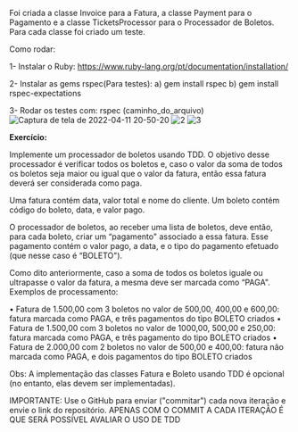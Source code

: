 Foi criada a classe Invoice para a Fatura, a classe Payment para o Pagamento e a classe TicketsProcessor para o Processador de Boletos.
Para cada classe foi criado um teste.

Como rodar:

1- Instalar o Ruby: https://www.ruby-lang.org/pt/documentation/installation/

2- Instalar as gems rspec(Para testes):
  a) gem install rspec
  b) gem install rspec-expectations
  
3- Rodar os testes com: rspec (caminho_do_arquivo)
![Captura de tela de 2022-04-11 20-50-20](https://user-images.githubusercontent.com/43658712/162852098-2fbb5c67-ae85-425c-b21b-9e15b31a4d33.png)
![2](https://user-images.githubusercontent.com/43658712/162852109-c03e53df-4a1c-4bd7-9e22-c8710aa4cc61.png)
![3](https://user-images.githubusercontent.com/43658712/162852133-690e43cc-e67e-48d6-b448-98d7c6a88df4.png)

**Exercício:**

Implemente um processador de boletos usando TDD. O objetivo desse processador é verificar todos os boletos e, caso o valor da soma de todos os boletos seja maior ou igual que o valor da fatura, então essa fatura deverá ser considerada como paga.

Uma fatura contém data, valor total e nome do cliente. Um boleto contém código do boleto, data, e valor pago.

O processador de boletos, ao receber uma lista de boletos, deve então, para cada boleto, criar um “pagamento" associado a essa fatura. Esse pagamento contém o valor pago, a data, e o tipo do pagamento efetuado (que nesse caso é “BOLETO").

Como dito anteriormente, caso a soma de todos os boletos iguale ou ultrapasse o valor da fatura, a mesma deve ser marcada como “PAGA".
Exemplos de processamento:

• Fatura de 1.500,00 com 3 boletos no valor de 500,00, 400,00 e 600,00: fatura marcada como PAGA, e três pagamentos do tipo BOLETO criados
• Fatura de 1.500,00 com 3 boletos no valor de 1000,00, 500,00 e 250,00: fatura marcada como PAGA, e três pagamento do tipo BOLETO criados
• Fatura de 2.000,00 com 2 boletos no valor de 500,00 e 400,00: fatura não marcada como PAGA, e dois pagamentos do tipo BOLETO criados

Obs: A implementação das classes Fatura e Boleto usando TDD é opcional (no entanto, elas devem ser implementadas).

IMPORTANTE: Use o GitHub para enviar ("commitar") cada nova iteração e envie o link do repositório. APENAS COM O COMMIT A CADA ITERAÇÃO É QUE SERÁ POSSÍVEL AVALIAR O USO DE TDD
